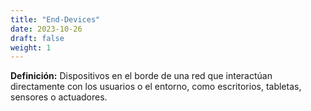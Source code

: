```yaml
---
title: "End-Devices"
date: 2023-10-26
draft: false
weight: 1
---
```


**Definición:** Dispositivos en el borde de una red que interactúan directamente con los usuarios o el entorno, como escritorios, tabletas, sensores o actuadores.
